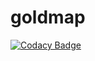 # goldmap
[![Codacy Badge](https://api.codacy.com/project/badge/Grade/dca63522b1ee415a89d81085d545dd0f)](https://www.codacy.com/app/titainium/goldmap?utm_source=github.com&utm_medium=referral&utm_content=titainium/goldmap&utm_campaign=badger)